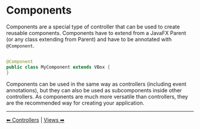 # Components

Components are a special type of controller that can be used to create reusable components. Components have to extend
from a JavaFX Parent (or any class extending from Parent) and have to be annotated with `@Component`.

```java

@Component
public class MyComponent extends VBox {
}
```

Components can be used in the same way as controllers (including event annotations), but they can also be used as
subcomponents inside other controllers. As components are much more versatile than controllers, they are the recommended
way for creating your application.

---

[⬅ Controllers](1-controllers.md) | [Views ➡](3-views.md)